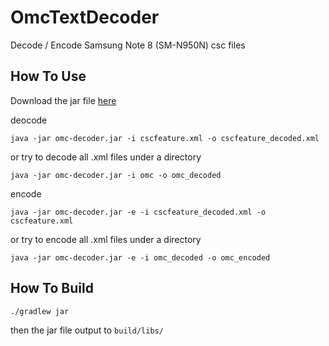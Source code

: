 # OmcTextDecoder
Decode / Encode Samsung Note 8 (SM-N950N) csc files

## How To Use
Download the jar file [here](https://github.com/fei-ke/OmcTextDecoder/releases/download/v0.3/omc-decoder.jar)

deocode

``` shell
java -jar omc-decoder.jar -i cscfeature.xml -o cscfeature_decoded.xml
```

or try to decode all .xml files under a directory

``` shell
java -jar omc-decoder.jar -i omc -o omc_decoded
```

encode

```
java -jar omc-decoder.jar -e -i cscfeature_decoded.xml -o cscfeature.xml
```

or try to encode all .xml files under a directory

``` shell
java -jar omc-decoder.jar -e -i omc_decoded -o omc_encoded
```

## How To Build

```
./gradlew jar
```

then the jar file output to ```build/libs/```
